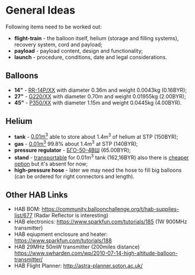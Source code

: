 # General Ideas

Following items need to be worked out:
- **flight-train** - the balloon itself, helium (storage and filling systems), recovery system, cord and payload;
- **payload** - payload content, design and functionality;
- **launch** - procedure, conditions, date and legal considerations.

## Balloons
- **14"** - [RR-14P/XX](http://shar.by/catalog/rr-14p-04-pastel-oranzhevyj) with diameter 0.36m and weight 0.0043kg (0.16BYR);
- **27"** - [G220/XX](http://shar.by/catalog/g220-14-pastel-chyornyj) with diameter 0.70m and weight 0.01955kg (2.00BYR);
- **45"** - [P350/XX](http://shar.by/catalog/p-350-002-olimpijskij-pastel-ekstra) with diameter 1.15m and weight 0.0445kg (4.00BYR).

## Helium
- **tank** - [0.01m<sup>3</sup>](http://shar.by/catalog/ballon-gelievyj-10l) able to store about 1.4m<sup>3</sup> of helium at STP (150BYR);
- **gas** - [0.01m<sup>3</sup>](http://shar.by/catalog/gelij-10-litrov) 99.8% about 1.4m<sup>3</sup> at STP (140BYR);
- **pressure regulator** - [БГО-50-4ВШ](https://shop.oliver.by/cat3/gazovaya-svarka/kopiya-reduktor-aczetilenovyij-s-manometrom-kitaj.html) (65.00BYR);
- **stand** - [transportable](http://donballon.by/product/telezhka-podstavka-dlya-ballona-10l/) for 0.01m<sup>3</sup> tank (162,16BYR) also there is [cheaper option](http://donballon.by/product/podstavka-pod-ballon-10-litrov/) but it's absent for now;
- **high-pressure hose** - later we may need the hose to fill big balloons (can be ordered for right connectors and length).

## Other HAB Links
- HAB BOM: https://community.balloonchallenge.org/t/hab-supplies-list/677 (Radar Reflector is interesting)
- HAB electronics: https://www.sparkfun.com/tutorials/185 (1W 900MHz transmitter)
- HAB eqiupment enclosure and heater: https://www.sparkfun.com/tutorials/188
- HAB 29MHz 50mW transmitter (200miles distance) https://www.swharden.com/wp/2010-07-14-high-altitude-balloon-transmitter/
- HAB Flight Planner: http://astra-planner.soton.ac.uk/
